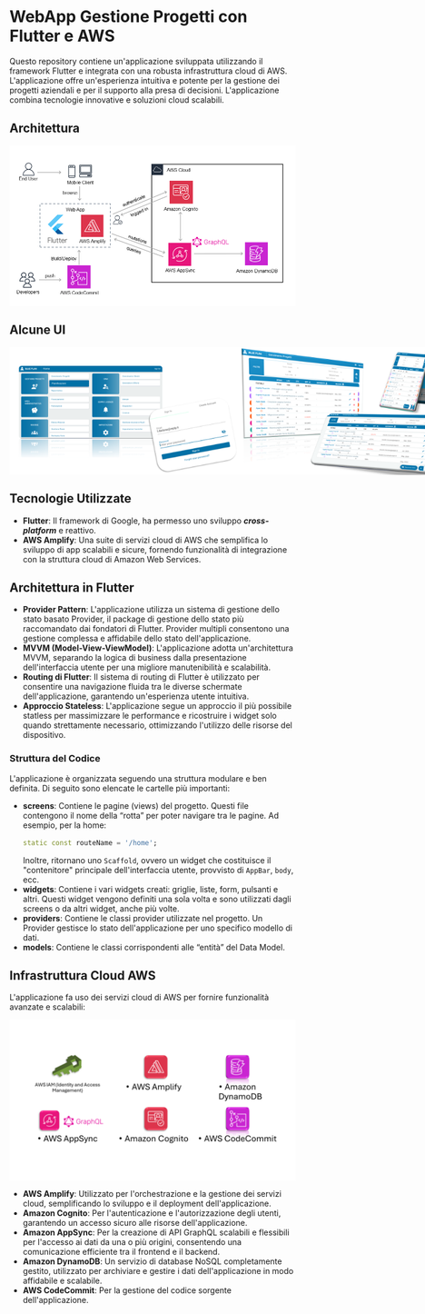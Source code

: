 # WebApp Gestione Progetti con Flutter e AWS
Questo repository contiene un'applicazione sviluppata utilizzando il framework Flutter e integrata con una robusta infrastruttura cloud di AWS. L'applicazione offre un'esperienza intuitiva e potente per la gestione dei progetti aziendali e per il supporto alla presa di decisioni. L'applicazione combina tecnologie innovative e soluzioni cloud scalabili.

## Architettura
<div style="display: flex;">
    <img src="pictures/Slide2.PNG" width="600" alt="Test Image 1">
</div>

## Alcune UI
<div style="display: flex;">
    <img src="pictures/Slide3.PNG" width="400" alt="Test Image 1">
    <img src="pictures/Slide4.PNG" width="400" alt="Test Image 1">
</div>

## Tecnologie Utilizzate
- **Flutter**: Il framework di Google, ha permesso uno sviluppo ***cross-platform*** e reattivo.
- **AWS Amplify**: Una suite di servizi cloud di AWS che semplifica lo sviluppo di app scalabili e sicure, fornendo funzionalità di integrazione con la struttura cloud di Amazon Web Services.

## Architettura in Flutter
- **Provider Pattern**: L'applicazione utilizza un sistema di gestione dello stato basato Provider, il package  di gestione dello stato più raccomandato dai fondatori di Flutter. Provider multipli consentono una gestione complessa e affidabile dello stato dell'applicazione.
- **MVVM (Model-View-ViewModel)**: L'applicazione adotta un'architettura MVVM, separando la logica di business dalla presentazione dell'interfaccia utente per una migliore manutenibilità e scalabilità.
- **Routing di Flutter**: Il sistema di routing di Flutter è utilizzato per consentire una navigazione fluida tra le diverse schermate dell'applicazione, garantendo un'esperienza utente intuitiva.
- **Approccio Stateless**: L'applicazione segue un approccio il più possibile statless per massimizzare le performance e ricostruire i widget solo quando strettamente necessario, ottimizzando l'utilizzo delle risorse del dispositivo.

### Struttura del Codice
L'applicazione è organizzata seguendo una struttura modulare e ben definita. Di seguito sono elencate le cartelle più importanti:
- **screens**: Contiene le pagine (views) del progetto. Questi file contengono il nome della “rotta” per poter navigare tra le pagine. Ad esempio, per la home:
    ```dart
    static const routeName = '/home';
    ```
    Inoltre, ritornano uno `Scaffold`, ovvero un widget che costituisce il "contenitore" principale dell'interfaccia utente, provvisto di `AppBar`, `body`, ecc.
- **widgets**: Contiene i vari widgets creati: griglie, liste, form, pulsanti e altri. Questi widget vengono definiti una sola volta e sono utilizzati dagli screens o da altri widget, anche più volte.
- **providers**: Contiene le classi provider utilizzate nel progetto. Un Provider gestisce lo stato dell'applicazione per uno specifico modello di dati.
- **models**: Contiene le classi corrispondenti alle “entità” del Data Model.
  
## Infrastruttura Cloud AWS
L'applicazione fa uso dei servizi cloud di AWS per fornire funzionalità avanzate e scalabili:
<div style="display: flex;">
    <img src="pictures/Slide1.PNG" width="600" alt="Test Image 1">
</div>

- **AWS Amplify**: Utilizzato per l'orchestrazione e la gestione dei servizi cloud, semplificando lo sviluppo e il deployment dell'applicazione.
- **Amazon Cognito**: Per l'autenticazione e l'autorizzazione degli utenti, garantendo un accesso sicuro alle risorse dell'applicazione.
- **Amazon AppSync**: Per la creazione di API GraphQL scalabili e flessibili per l'accesso ai dati da una o più origini, consentendo una comunicazione efficiente tra il frontend e il backend.
- **Amazon DynamoDB**: Un servizio di database NoSQL completamente gestito, utilizzato per archiviare e gestire i dati dell'applicazione in modo affidabile e scalabile.
- **AWS CodeCommit**: Per la gestione del codice sorgente dell'applicazione.
